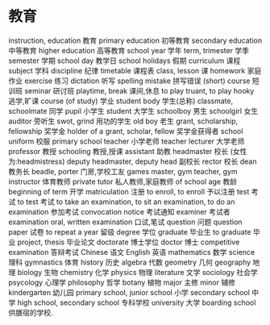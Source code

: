 # 教育

instruction, education 教育
primary education 初等教育
secondary education 中等教育
higher education 高等教育
school year 学年
term, trimester 学季
semester 学期
school day 教学日
school holidays 假期
curriculum 课程
subject 学科
discipline 纪律
timetable 课程表
class, lesson 课
homework 家庭作业
exercise 练习
dictation 听写
spelling mistake 拼写错误
(short) course 短训班
seminar 研讨班
playtime, break 课间,休息
to play truant, to play hooky 逃学,旷课
course (of study) 学业
student body 学生(总称)
classmate, schoolmate 同学
pupil 小学生
student 大学生
schoolboy 男生
schoolgirl 女生
auditor 旁听生
swot, grind 用功的学生
old boy 老生
grant, scholarship, fellowship 奖学金
holder of a grant, scholar, fellow 奖学金获得者
school uniform 校服
primary school teacher 小学老师
teacher lecturer 大学老师
professor 教授
schooling 教授,授课
assistant 助教
headmaster 校长 (女性为:headmistress)
deputy headmaster, deputy head 副校长
rector 校长
dean 教务长
beadle, porter 门房,学校工友
games master, gym teacher, gym instructor 体育教师
private tutor 私人教师,家庭教师
of school age 教龄
beginning of term 开学
matriculation 注册
to enroll, to enroll 予以注册
test 考试
to test 考试
to take an examination, to sit an examination, to do an examination 参加考试
convocation notice 考试通知
examiner 考试者
examination oral, written examination 口试,笔试
question 问题
question paper 试卷
to repeat a year 留级
degree 学位
graduate 毕业生
to graduate 毕业
project, thesis 毕业论文
doctorate 博士学位
doctor 博士
competitive examination 答辩考试
Chinese 语文
English 英语
mathematics 数学
science 理科
gymnastics 体育
history 历史
algebra 代数
geometry 几何
geography 地理
biology 生物
chemistry 化学
physics 物理
literature 文学
sociology 社会学
psycology 心理学
philosophy 哲学
botany 植物
major 主修
minor 辅修
kindergarten 幼儿园
primary school, junior school 小学
secondary school 中学
high school, secondary school 专科学校
university 大学
boarding school 供膳宿的学校.